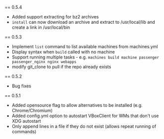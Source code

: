 == 0.5.4

* Added support extracting for bz2 archives
* `install` can now download an archive and extract to /usr/local/lib and create a link in /usr/local/bin


== 0.5.3

* Implement `list` command to list available machines from machines.yml
* Display syntax when `build` called with no machine
* Support running multiple tasks - e.g. `machines build machine passenger passenger_nginx nginx webapps`
* modify git_clone to pull if the repo already exists

== 0.5.2

* Bug fixes


== 0.5.1

* Added opensource flag to allow alternatives to be installed (e.g. Chrome/Chromium)
* Added config.yml option to autostart VBoxClient for WMs that don't use XDG autostart
* Only append lines in a file if they do not exist (allows repeat running of commands)
